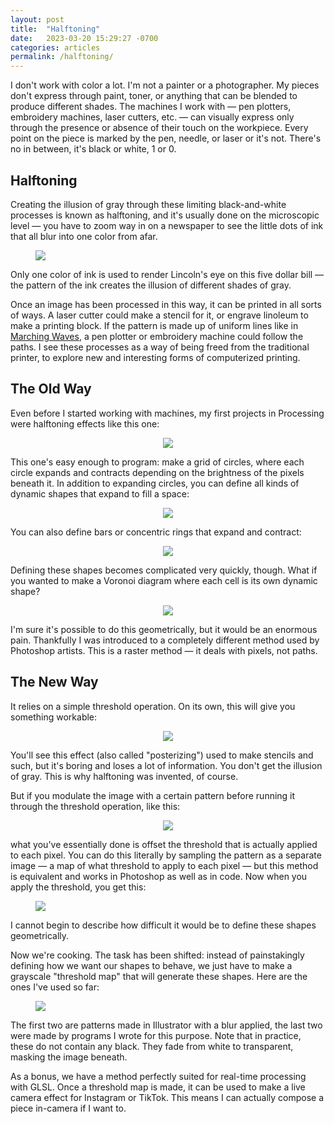 ```yaml
---
layout: post
title:  "Halftoning"
date:   2023-03-20 15:29:27 -0700
categories: articles
permalink: /halftoning/
---
```

I don't work with color a lot. I'm not a painter or a photographer. My pieces don't express through paint, toner, or anything that can be blended to produce different shades. The machines I work with — pen plotters, embroidery machines, laser cutters, etc. — can visually express only through the presence or absence of their touch on the workpiece. Every point on the piece is marked by the pen, needle, or laser or it's not. There's no in between, it's black or white, 1 or 0.

## Halftoning

Creating the illusion of gray through these limiting black-and-white processes is known as halftoning, and it's usually done on the microscopic level — you have to zoom way in on a newspaper to see the little dots of ink that all blur into one color from afar.

<p align="center">
  <figure>
    <img src="/assets/cells/eye.png">
  </figure>
  <p></p>
  <figcaption>
    Only one color of ink is used to render Lincoln's eye on this five dollar bill — the pattern of the ink creates the illusion of different shades of gray.
  </figcaption>
  <p></p>
</p>

Once an image has been processed in this way, it can be printed in all sorts of ways. A laser cutter could make a stencil for it, or engrave linoleum to make a printing block. If the pattern is made up of uniform lines like in [Marching Waves](/marching-waves/), a pen plotter or embroidery machine could follow the paths. I see these processes as a way of being freed from the traditional printer, to explore new and interesting forms of computerized printing.

## The Old Way

Even before I started working with machines, my first projects in Processing were halftoning effects like this one:

<p align="center">
  <img src="/assets/cells/dots.png">
</p>

This one's easy enough to program: make a grid of circles, where each circle expands and contracts depending on the brightness of the pixels beneath it. In addition to expanding circles, you can define all kinds of dynamic shapes that expand to fill a space:

<p align="center">
  <img src="/assets/cells/demo.gif">
</p>

You can also define bars or concentric rings that expand and contract:

<p align="center">
  <img src="/assets/cells/shadeshalftone2.png">
</p>

Defining these shapes becomes complicated very quickly, though. What if you wanted to make a Voronoi diagram where each cell is its own dynamic shape?

<p align="center">
  <img src="/assets/cells/shadeshalftoneVoronoi.png">
</p>

I'm sure it's possible to do this geometrically, but it would be an enormous pain. Thankfully I was introduced to a completely different method used by Photoshop artists. This is a raster method — it deals with pixels, not paths.

## The New Way

It relies on a simple threshold operation. On its own, this will give you something workable:

<p align="center">
  <img src="/assets/cells/threshold.png">
</p>

You'll see this effect (also called "posterizing") used to make stencils and such, but it's boring and loses a lot of information. You don't get the illusion of gray. This is why halftoning was invented, of course.

But if you modulate the image with a certain pattern before running it through the threshold operation, like this:

<p align="center">
  <img src="/assets/cells/modulated.png">
</p>

what you've essentially done is offset the threshold that is actually applied to each pixel. You can do this literally by sampling the pattern as a separate image — a map of what threshold to apply to each pixel — but this method is equivalent and works in Photoshop as well as in code. Now when you apply the threshold, you get this:

<p align="center">
  <figure>
    <img src="/assets/cells/wavy.png">
  </figure>
  <p></p>
  <figcaption>
    I cannot begin to describe how difficult it would be to define these shapes geometrically.
  </figcaption>
  <p></p>
</p>

Now we're cooking. The task has been shifted: instead of painstakingly defining how we want our shapes to behave, we just have to make a grayscale "threshold map" that will generate these shapes. Here are the ones I've used so far:

<p align="center">
    <!-- <img src="/assets/cells/dotsMap.png" style="width: 49%; padding: 0px; padding-bottom: 5px;">
    <img src="/assets/cells/stripesMap.png" style="width: 49%; padding: 0px; padding-bottom: 5px;">
    <img src="/assets/cells/voronoiMap.png" style="width: 49%; padding: 0px; padding-bottom: 20px;">
    <img src="/assets/cells/wavyMap.png" style="width: 49%; padding: 0px; padding-bottom: 20px"> -->
  <figure>
    <img src="/assets/cells/maps.png">
  </figure>
  <p></p>
  <figcaption>
    The first two are patterns made in Illustrator with a blur applied, the last two were made by programs I wrote for this purpose. Note that in practice, these do not contain any black. They fade from white to transparent, masking the image beneath.
  </figcaption>
  <p></p>
</p>

As a bonus, we have a method perfectly suited for real-time processing with GLSL. Once a threshold map is made, it can be used to make a live camera effect for Instagram or TikTok. This means I can actually compose a piece in-camera if I want to.

